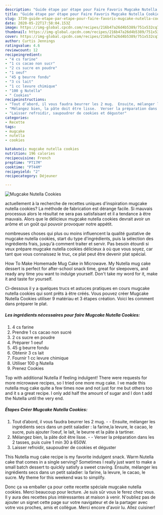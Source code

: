 ```yaml
---
description: "Guide étape par étape pour Faire Favoris Mugcake Nutella Cookies"
title: "Guide étape par étape pour Faire Favoris Mugcake Nutella Cookies"
slug: 3739-guide-etape-par-etape-pour-faire-favoris-mugcake-nutella-cookies
date: 2020-05-22T17:58:04.153Z
image: https://img-global.cpcdn.com/recipes/216b47a26d4b5389/751x532cq70/mugcake-nutella-cookies-photo-principale-de-la-recette.jpg
thumbnail: https://img-global.cpcdn.com/recipes/216b47a26d4b5389/751x532cq70/mugcake-nutella-cookies-photo-principale-de-la-recette.jpg
cover: https://img-global.cpcdn.com/recipes/216b47a26d4b5389/751x532cq70/mugcake-nutella-cookies-photo-principale-de-la-recette.jpg
author: Curtis Jennings
ratingvalue: 4.6
reviewcount: 12
recipeingredient:
- "4 cs farine"
- "1 cs cacao non sucr"
- "2 cs sucre en poudre"
- "1 oeuf"
- "45 g beurre fondu"
- "3 cs lait"
- "1 cc levure chimique"
- "100 g Nutella"
- " Cookies"
recipeinstructions:
- "Tout d’abord, il vous faudra beurrer les 2 mug.  Ensuite, mélanger les ingrédients secs dans un petit saladier : la farine,la levure, le cacao, le sucre, puis ajouter l’oeuf, le lait, le beurre et la pâte à tartiner."
- "Mélangez bien, la pâte doit être lisse.  Verser la préparation dans les 2 tasses, puis cuire 1 min 30 à 650W."
- "Laisser refroidir, saupoudrer de cookies et déguster"
categories:
- Recette
tags:
- mugcake
- nutella
- cookies

katakunci: mugcake nutella cookies 
nutrition: 196 calories
recipecuisine: French
preptime: "PT17M"
cooktime: "PT44M"
recipeyield: "2"
recipecategory: Déjeuner

---
```



![Mugcake Nutella Cookies](https://img-global.cpcdn.com/recipes/216b47a26d4b5389/751x532cq70/mugcake-nutella-cookies-photo-principale-de-la-recette.jpg)

actuellement à la recherche de recettes uniques d'inspiration mugcake nutella cookies? La méthode de fabrication est dérange facile. Si mauvais processus alors le résultat ne sera pas satisfaisant et il a tendance à être mauvais. Alors que le délicieux mugcake nutella cookies devrait avoir un arôme et un goût qui pouvoir provoquer notre appétit.

nombreuses choses qui plus ou moins influencent la qualité gustative de mugcake nutella cookies, start du type d'ingrédients, puis la sélection des ingrédients frais, jusqu'à comment traiter et servir. Pas besoin étourdi si veux prépare mugcake nutella cookies délicieux à où que vous soyez, car tant que vous connaissez le truc, ce plat peut être devenir plat spécial.

How To Make Homemade Mug Cake in Microwave. My Nutella mug cake dessert is perfect for after-school snack time, great for sleepovers, and ready any time you want to indulge yourself. Don&#39;t take my word for it, make it and taste for yourself.


Ci-dessous il y a quelques trucs et astuces pratiques en cours mugcake nutella cookies qui sont prêts à être créés. Vous pouvez créer Mugcake Nutella Cookies utiliser 9 matériau et 3 étapes création. Voici les comment dans préparer le plat.

<!--inarticleads1-->

##### Les ingrédients nécessaires pour faire Mugcake Nutella Cookies:

1.  4 cs farine
1. Prendre 1 cs cacao non sucré
1.  2 cs sucre en poudre
1. Préparer 1 oeuf
1.  45 g beurre fondu
1. Obtenir 3 cs lait
1. Fournir 1 cc levure chimique
1. Utiliser 100 g Nutella
1. Prenez  Cookies


Top with additional Nutella if feeling indulgent! There were requests for more microwave recipes, so I tried one more mug cake. I ve made this nutella mug cake quite a few times now and not just for me but others too and it s a great recipe. I only add half the amount of sugar and I don t add the Nutella until the very end. 

<!--inarticleads2-->

##### Étapes Créer Mugcake Nutella Cookies:

1. Tout d’abord, il vous faudra beurrer les 2 mug. -  - Ensuite, mélanger les ingrédients secs dans un petit saladier : la farine,la levure, le cacao, le sucre, puis ajouter l’oeuf, le lait, le beurre et la pâte à tartiner.
1. Mélangez bien, la pâte doit être lisse. -  - Verser la préparation dans les 2 tasses, puis cuire 1 min 30 à 650W.
1. Laisser refroidir, saupoudrer de cookies et déguster


This Nutella mug cake recipe is my favorite indulgent snack. Warm Nutella cake that comes in a single serving? Sometimes I really just want to make a small batch dessert to quickly satisfy a sweet craving. Ensuite, mélanger les ingrédients secs dans un petit saladier: la farine, la levure, le cacao, le sucre. My theme for this weekend was to simplify. 


Donc ça va emballer ça pour cette recette spéciale mugcake nutella cookies. Merci beaucoup pour lecture. Je suis sûr vous le ferez chez vous. Il y aura des recettes plus  intéressantes at maison à venir. N'oubliez pas de ajouter un signet cette page sur votre navigateur et de la partager avec votre vos proches, amis et collègue. Merci encore d'avoir lu. Allez cuisiner!
